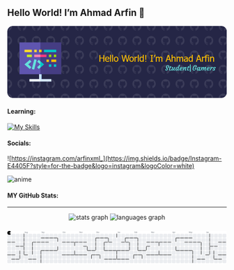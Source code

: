 ## Hello World! I’m Ahmad Arfin 👋

![header](img/github-header-2.png)

#### Learning:

[![My Skills](https://skillicons.dev/icons?i=html,css,python,js,php,react,nodejs&theme=light&perline=5)](https://skillicons.dev)

#### Socials:
![https://instagram.com/arfinxml_](https://img.shields.io/badge/Instagram-E4405F?style=for-the-badge&logo=instagram&logoColor=white)

<!--anime video-->
![anime](https://i.pinimg.com/originals/20/ff/e4/20ffe419796909feca129d6ab0e846ee.gif)

#### MY GitHub Stats:

<!--![Arfin's GitHub stats](https://github-readme-stats.vercel.app/api?username=Arfinxml&show_icons=true&theme=tokyonight)-->


****
<div align="center">
  <img src="https://github-readme-stats.vercel.app/api?username=Arfinxml&hide_title=false&hide_rank=false&show_icons=true&include_all_commits=true&count_private=true&disable_animations=false&theme=tokyonight&locale=en&hide_border=false" height="150" alt="stats graph"  />
  <img src="https://github-readme-stats.vercel.app/api/top-langs?username=Arfinxml&locale=en&hide_title=false&layout=compact&card_width=320&langs_count=5&theme=dracula&hide_border=false" height="150" alt="languages graph"  />
</div>

###

<picture>
  <source media="(prefers-color-scheme: dark)" srcset="https://raw.githubusercontent.com/Arfinxml/Arfinxml/output/pacman-contribution-graph-dark.svg">
  <source media="(prefers-color-scheme: light)" srcset="https://raw.githubusercontent.com/Arfinxml/Arfinxml/output/pacman-contribution-graph.svg">
  <img alt="pacman contribution graph" src="https://raw.githubusercontent.com/Arfinxml/Arfinxml/output/pacman-contribution-graph.svg">
</picture>

###